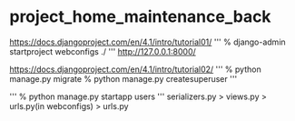 # project_home_maintenance_back

https://docs.djangoproject.com/en/4.1/intro/tutorial01/
'''
% django-admin startproject webconfigs ./
'''
http://127.0.0.1:8000/

https://docs.djangoproject.com/en/4.1/intro/tutorial02/
'''
% python manage.py migrate
% python manage.py createsuperuser
'''

'''
% python manage.py startapp users
'''
serializers.py > views.py > urls.py(in webconfigs) > urls.py

